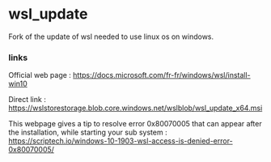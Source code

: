 # wsl_update
Fork of the update of wsl needed to use linux os on windows.

### links

Official web page :
https://docs.microsoft.com/fr-fr/windows/wsl/install-win10

Direct link :
https://wslstorestorage.blob.core.windows.net/wslblob/wsl_update_x64.msi

This webpage gives a tip to resolve error 0x80070005 that can appear after the installation, while starting your sub system :
https://scriptech.io/windows-10-1903-wsl-access-is-denied-error-0x80070005/
